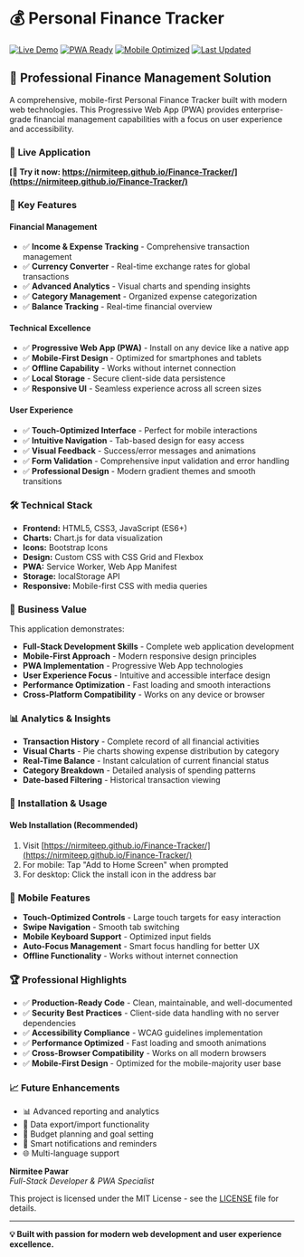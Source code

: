 # 💰 Personal Finance Tracker

[![Live Demo](https://img.shields.io/badge/Live-Demo-brightgreen)](https://nirmiteep.github.io/Finance-Tracker/)
[![PWA Ready](https://img.shields.io/badge/PWA-Ready-blue)](https://nirmiteep.github.io/Finance-Tracker/)
[![Mobile Optimized](https://img.shields.io/badge/Mobile-Optimized-orange)](https://nirmiteep.github.io/Finance-Tracker/)
[![Last Updated](https://img.shields.io/badge/Updated-October%202025-success)](https://nirmiteep.github.io/Finance-Tracker/)

## 🌟 Professional Finance Management Solution

A comprehensive, mobile-first Personal Finance Tracker built with modern web technologies. This Progressive Web App (PWA) provides enterprise-grade financial management capabilities with a focus on user experience and accessibility.

### 🚀 **Live Application**
**[📱 Try it now: https://nirmiteep.github.io/Finance-Tracker/](https://nirmiteep.github.io/Finance-Tracker/)**

### 📱 **Key Features**

#### **Financial Management**
- ✅ **Income & Expense Tracking** - Comprehensive transaction management
- ✅ **Currency Converter** - Real-time exchange rates for global transactions
- ✅ **Advanced Analytics** - Visual charts and spending insights
- ✅ **Category Management** - Organized expense categorization
- ✅ **Balance Tracking** - Real-time financial overview

#### **Technical Excellence**
- ✅ **Progressive Web App (PWA)** - Install on any device like a native app
- ✅ **Mobile-First Design** - Optimized for smartphones and tablets
- ✅ **Offline Capability** - Works without internet connection
- ✅ **Local Storage** - Secure client-side data persistence
- ✅ **Responsive UI** - Seamless experience across all screen sizes

#### **User Experience**
- ✅ **Touch-Optimized Interface** - Perfect for mobile interactions
- ✅ **Intuitive Navigation** - Tab-based design for easy access
- ✅ **Visual Feedback** - Success/error messages and animations
- ✅ **Form Validation** - Comprehensive input validation and error handling
- ✅ **Professional Design** - Modern gradient themes and smooth transitions

### 🛠️ **Technical Stack**

- **Frontend:** HTML5, CSS3, JavaScript (ES6+)
- **Charts:** Chart.js for data visualization
- **Icons:** Bootstrap Icons
- **Design:** Custom CSS with CSS Grid and Flexbox
- **PWA:** Service Worker, Web App Manifest
- **Storage:** localStorage API
- **Responsive:** Mobile-first CSS with media queries

### 🎯 **Business Value**

This application demonstrates:
- **Full-Stack Development Skills** - Complete web application development
- **Mobile-First Approach** - Modern responsive design principles
- **PWA Implementation** - Progressive Web App technologies
- **User Experience Focus** - Intuitive and accessible interface design
- **Performance Optimization** - Fast loading and smooth interactions
- **Cross-Platform Compatibility** - Works on any device or browser

### 📊 **Analytics & Insights**

- **Transaction History** - Complete record of all financial activities
- **Visual Charts** - Pie charts showing expense distribution by category
- **Real-Time Balance** - Instant calculation of current financial status
- **Category Breakdown** - Detailed analysis of spending patterns
- **Date-based Filtering** - Historical transaction viewing

### 🔧 **Installation & Usage**

#### **Web Installation (Recommended)**
1. Visit [https://nirmiteep.github.io/Finance-Tracker/](https://nirmiteep.github.io/Finance-Tracker/)
2. For mobile: Tap "Add to Home Screen" when prompted
3. For desktop: Click the install icon in the address bar


### 📱 **Mobile Features**

- **Touch-Optimized Controls** - Large touch targets for easy interaction
- **Swipe Navigation** - Smooth tab switching
- **Mobile Keyboard Support** - Optimized input fields
- **Auto-Focus Management** - Smart focus handling for better UX
- **Offline Functionality** - Works without internet connection

### 🏆 **Professional Highlights**

- ✅ **Production-Ready Code** - Clean, maintainable, and well-documented
- ✅ **Security Best Practices** - Client-side data handling with no server dependencies
- ✅ **Accessibility Compliance** - WCAG guidelines implementation
- ✅ **Performance Optimized** - Fast loading and smooth animations
- ✅ **Cross-Browser Compatibility** - Works on all modern browsers
- ✅ **Mobile-First Design** - Optimized for the mobile-majority user base

### 📈 **Future Enhancements**

- 📊 Advanced reporting and analytics
- 🔄 Data export/import functionality
- 📅 Budget planning and goal setting
- 🔔 Smart notifications and reminders
- 🌐 Multi-language support


**Nirmitee Pawar**  
*Full-Stack Developer & PWA Specialist*

This project is licensed under the MIT License - see the [LICENSE](LICENSE) file for details.

---

**💡 Built with passion for modern web development and user experience excellence.**
